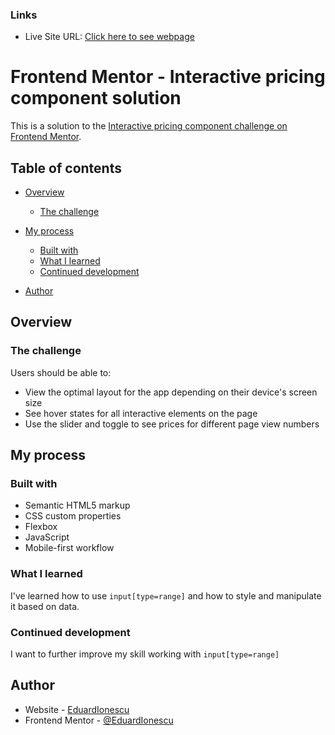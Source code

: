 ### Links

-   Live Site URL: [Click here to see webpage](https://eduardionescu.github.io/interactive-pricing-component-main/)

# Frontend Mentor - Interactive pricing component solution

This is a solution to the [Interactive pricing component challenge on Frontend Mentor](https://www.frontendmentor.io/challenges/interactive-pricing-component-t0m8PIyY8).

## Table of contents

-   [Overview](#overview)

    -   [The challenge](#the-challenge)

-   [My process](#my-process)

    -   [Built with](#built-with)
    -   [What I learned](#what-i-learned)
    -   [Continued development](#continued-development)

-   [Author](#author)

## Overview

### The challenge

Users should be able to:

-   View the optimal layout for the app depending on their device's screen size
-   See hover states for all interactive elements on the page
-   Use the slider and toggle to see prices for different page view numbers

## My process

### Built with

-   Semantic HTML5 markup
-   CSS custom properties
-   Flexbox
-   JavaScript
-   Mobile-first workflow

### What I learned

I've learned how to use `input[type=range]` and how to style and manipulate it based on data.

### Continued development

I want to further improve my skill working with `input[type=range]`

## Author

-   Website - [EduardIonescu](https://ionescueduard.netlify.app)
-   Frontend Mentor - [@EduardIonescu](https://www.frontendmentor.io/profile/EduardIonescu)
